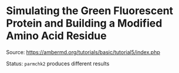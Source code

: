 # Simulating the Green Fluorescent Protein and Building a Modified Amino Acid Residue

Source: https://ambermd.org/tutorials/basic/tutorial5/index.php

Status: `parmchk2` produces different results
